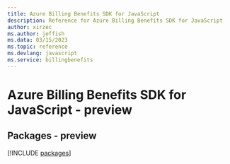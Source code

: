 ```yaml
---
title: Azure Billing Benefits SDK for JavaScript
description: Reference for Azure Billing Benefits SDK for JavaScript
author: xirzec
ms.author: jeffish
ms.data: 03/15/2023
ms.topic: reference
ms.devlang: javascript
ms.service: billingbenefits
---
```

# Azure Billing Benefits SDK for JavaScript - preview
## Packages - preview
[!INCLUDE [packages](billing-benefits-index.md)]